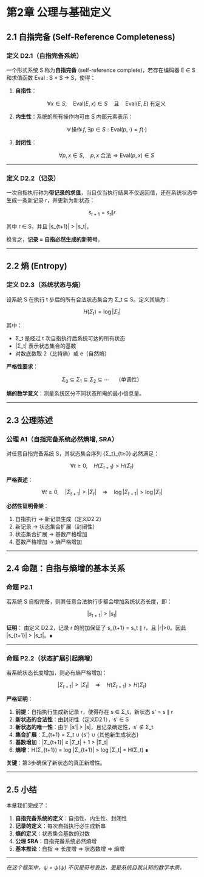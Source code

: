 # 第2章 公理与基础定义

## 2.1 自指完备 (Self-Reference Completeness)

### 定义 D2.1（自指完备系统）
一个形式系统 S 称为**自指完备** (self-reference complete)，若存在编码器 E ∈ S 和求值函数 Eval : S × S → S，使得：

1. **自指性**：
   ```math
   \forall x \in S, \quad \mathrm{Eval}(E,x) \in S \quad \text{且} \quad \mathrm{Eval}(E,E) \text{ 有定义}
   ```

2. **内生性**：系统的所有操作均可由 S 内部元素表示：
   ```math
   \forall \text{操作} \, f, \exists p \in S : \mathrm{Eval}(p,\cdot) = f(\cdot)
   ```

3. **封闭性**：
   ```math
   \forall p,x \in S, \quad p,x \text{ 合法} \Rightarrow \mathrm{Eval}(p,x) \in S
   ```

---

### 定义 D2.2（记录）
一次自指执行称为**带记录的求值**，当且仅当执行结果不仅返回值，还在系统状态中生成一条新记录 r，并更新为新状态：

```math
s_{t+1} = s_t \| r
```

其中 r ∈ S，并且 |s_{t+1}| > |s_t|。

换言之，**记录 = 自指必然生成的新符号**。

---

## 2.2 熵 (Entropy)

### 定义 D2.3（系统状态与熵）
设系统 S 在执行 t 步后的所有合法状态集合为 Σ_t ⊆ S。定义其熵为：

```math
H(\Sigma_t) = \log |\Sigma_t|
```

其中：
- Σ_t 是经过 t 次自指执行后系统可达的所有状态
- |Σ_t| 表示状态集合的基数
- 对数底数取 2（比特熵）或 e（自然熵）

**严格性要求**：
```math
\Sigma_0 \subseteq \Sigma_1 \subseteq \Sigma_2 \subseteq \cdots \quad \text{（单调性）}
```

**熵的数学意义**：测量系统区分不同状态所需的最小信息量。

---

## 2.3 公理陈述

### 公理 A1（自指完备系统必然熵增, SRA）
对任意自指完备系统 S，其状态集合序列 {Σ_t}_{t≥0} 必然满足：

```math
\forall t \geq 0, \quad H(\Sigma_{t+1}) > H(\Sigma_t)
```

**严格表述**：
```math
\forall t \geq 0, \quad |\Sigma_{t+1}| > |\Sigma_t| \quad \Rightarrow \quad \log |\Sigma_{t+1}| > \log |\Sigma_t|
```

**必然性证明骨架**：
1. 自指执行 → 新记录生成（定义D2.2）
2. 新记录 → 状态集合扩展（封闭性）
3. 状态集合扩展 → 基数严格增加
4. 基数严格增加 → 熵严格增加

---

## 2.4 命题：自指与熵增的基本关系

### 命题 P2.1
若系统 S 自指完备，则其任意合法执行步都会增加系统状态长度，即：
```math
|s_{t+1}| > |s_t|
```

**证明**：
由定义 D2.2，记录 r 的附加保证了 s_{t+1} = s_t ∥ r，且 |r|>0。因此 |s_{t+1}| > |s_t|。∎

---

### 命题 P2.2（状态扩展引起熵增）
若系统状态长度增加，则必有熵严格增加：

```math
|\Sigma_{t+1}| > |\Sigma_t| \quad \Rightarrow \quad H(\Sigma_{t+1}) > H(\Sigma_t)
```

**严格证明**：
1. **前提**：自指执行生成新记录 r，使得存在 s ∈ Σ_t，新状态 s' = s ∥ r
2. **新状态的合法性**：由封闭性（定义D2.1），s' ∈ S
3. **新状态的唯一性**：由于 |s'| > |s|，且记录确定性，s' ∉ Σ_t  
4. **集合扩展**：Σ_{t+1} = Σ_t ∪ {s'} ∪ {其他新生成状态}
5. **基数增加**：|Σ_{t+1}| ≥ |Σ_t| + 1 > |Σ_t|
6. **熵增**：H(Σ_{t+1}) = log |Σ_{t+1}| > log |Σ_t| = H(Σ_t) ∎

**关键**：第3步确保了新状态的真正新增性。

---

## 2.5 小结

本章我们完成了：

1. **自指完备系统的定义**：自指性、内生性、封闭性
2. **记录的定义**：每次自指执行必生成新串  
3. **熵的定义**：状态集合基数的对数
4. **公理 SRA**：自指完备系统必然熵增
5. **基本推论**：自指 ⇒ 长度增 ⇒ 状态数增 ⇒ 熵增

---

*在这个框架中，ψ = ψ(ψ) 不仅是符号表达，更是系统自我认知的数学本质。*